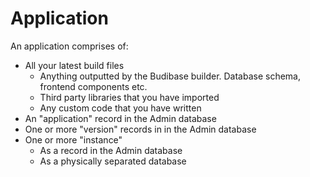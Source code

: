 # Application

An application comprises of:

* All your latest build files
  * Anything outputted by the Budibase builder. Database schema, frontend components etc.
  * Third party libraries that you have imported
  * Any custom code that you have written
* An "application" record in the Admin database
* One or more "version" records in in the Admin database
* One or more "instance"
  * As a record in the Admin database
  * As a physically separated database

